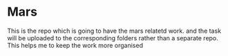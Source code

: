 # Mars

This is the repo which is going to have the mars relatetd work. and the task will be uploaded to the corresponding folders rather than a separate repo.
 This helps me to keep the work more organised

